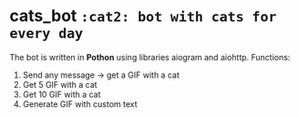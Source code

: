 # cats_bot `:cat2: bot with cats for every day`
The bot is written in **Pothon** using libraries aiogram and aiohttp. Functions:

1. Send any message -> get a GIF with a cat
2. Get 5 GIF with a cat
3. Get 10 GIF with a cat
4. Generate GIF with custom text
